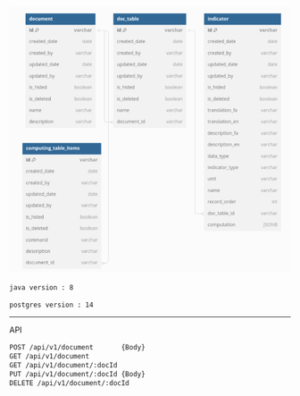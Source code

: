 
![alt text](https://github.com/alirezapla/monitoring-back/blob/main/files/erd.png)

`java version : 8`

`postgres version : 14`

****
API

```
POST /api/v1/document       {Body}
GET /api/v1/document
GET /api/v1/document/:docId 
PUT /api/v1/document/:docId {Body}
DELETE /api/v1/document/:docId
```
